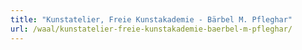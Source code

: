 ```yaml
---
title: "Kunstatelier, Freie Kunstakademie - Bärbel M. Pfleghar"
url: /waal/kunstatelier-freie-kunstakademie-baerbel-m-pfleghar/
---
```

